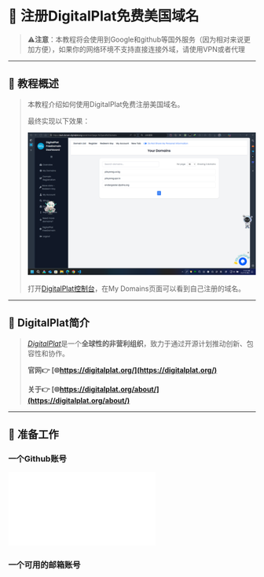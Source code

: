 # 💫 注册DigitalPlat免费美国域名

> ⚠️**注意**：本教程将会使用到Google和github等国外服务（因为相对来说更加方便），如果你的网络环境不支持直接连接外域，请使用VPN或者代理

---

## 🔶 教程概述

> 本教程介绍如何使用DigitalPlat免费注册美国域名。
>
> 最终实现以下效果：
>
> ![效果](../img/p004/p0.png)
>
> 打开[DigitalPlat控制台](https://dash.domain.digitalplat.org/panel/main)，在My Domains页面可以看到自己注册的域名。

---

## 🔶 DigitalPlat简介

> [*DigitalPlat*](https://digitalplat.org/)是一个**全球性的非营利组织**，致力于通过开源计划推动创新、包容性和协作。
>
> **官网👉 [🌐https://digitalplat.org/](https://digitalplat.org/)**
>
> **关于👉 [🌐https://digitalplat.org/about/](https://digitalplat.org/about/)**

---

## 🔶 准备工作

### 一个Github账号

<iframe src="//player.bilibili.com/player.html?isOutside=true&aid=1652838105&bvid=BV1eE421M7Wr&cid=1499033383&p=1" scrolling="no" border="0" frameborder="no" framespacing="0" allowfullscreen="true"></iframe>

### 一个可用的邮箱账号

### 